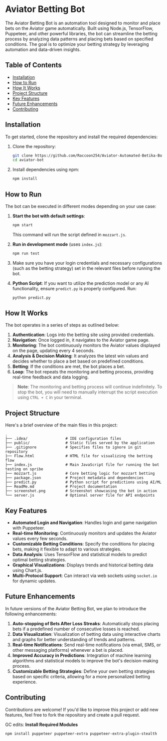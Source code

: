 # Aviator Betting Bot

The Aviator Betting Bot is an automation tool designed to monitor and place bets on the Aviator game automatically. Built using Node.js, TensorFlow, Puppeteer, and other powerful libraries, the bot can streamline the betting process by analyzing data patterns and placing bets based on specified conditions. The goal is to optimize your betting strategy by leveraging automation and data-driven insights.

## Table of Contents
- [Installation](#installation)
- [How to Run](#how-to-run)
- [How It Works](#how-it-works)
- [Project Structure](#project-structure)
- [Key Features](#key-features)
- [Future Enhancements](#future-enhancements)
- [Contributing](#contributing)

## Installation
To get started, clone the repository and install the required dependencies:

1. Clone the repository:
    ```bash
    git clone https://github.com/Raccoon254/Aviator-Automated-Betika-Bot.git aviator-bot
    cd aviator-bot
    ```

2. Install dependencies using npm:
    ```bash
    npm install
    ```

## How to Run
The bot can be executed in different modes depending on your use case:

1. **Start the bot with default settings**:
    ```bash
    npm start
    ```
   This command will run the script defined in `mozzart.js`.

2. **Run in development mode** (uses `index.js`):
    ```bash
    npm run test
    ```

3. Make sure you have your login credentials and necessary configurations (such as the betting strategy) set in the relevant files before running the bot.

4. **Python Script**: If you want to utilize the prediction model or any AI functionality, ensure `predict.py` is properly configured. Run:
    ```bash
    python predict.py
    ```

## How It Works
The bot operates in a series of steps as outlined below:

1. **Authentication**: Logs into the betting site using provided credentials.
2. **Navigation**: Once logged in, it navigates to the Aviator game page.
3. **Monitoring**: The bot continuously monitors the Aviator values displayed on the page, updating every 4 seconds.
4. **Analysis & Decision Making**: It analyzes the latest win values and decides whether to place a bet based on predefined conditions.
5. **Betting**: If the conditions are met, the bot places a bet.
6. **Loop**: The bot repeats the monitoring and betting process, providing real-time feedback and data logging.

> **Note**: The monitoring and betting process will continue indefinitely. To stop the bot, you will need to manually interrupt the script execution using `CTRL + C` in your terminal.

## Project Structure
Here's a brief overview of the main files in this project:

```plaintext
.
├── .idea/                 # IDE configuration files
├── public/                # Static files served by the application
├── .gitignore             # Specifies files to ignore in git repository
├── Flow.html              # HTML file for visualizing the betting flow
├── index.js               # Main JavaScript file for running the bot testing on spribe
├── mozzart.js             # Core betting logic for mozzart betting
├── package.json           # Project metadata and dependencies
├── predict.py             # Python script for predictions using AI/ML
├── ReadMe.md              # Project documentation
├── screenshot.png         # Screenshot showcasing the bot in action
└── server.js              # Optional server file for API endpoints
```

## Key Features
- **Automated Login and Navigation**: Handles login and game navigation with Puppeteer.
- **Real-time Monitoring**: Continuously monitors and updates the Aviator values every few seconds.
- **Customizable Betting Conditions**: Specify the conditions for placing bets, making it flexible to adapt to various strategies.
- **Data Analysis**: Uses TensorFlow and statistical models to predict optimal betting strategies.
- **Graphical Visualizations**: Displays trends and historical betting data using Chart.js.
- **Multi-Protocol Support**: Can interact via web sockets using `socket.io` for dynamic updates.

## Future Enhancements
In future versions of the Aviator Betting Bot, we plan to introduce the following enhancements:

1. **Auto-stopping of Bets After Loss Streaks**: Automatically stops placing bets if a predefined number of consecutive losses is reached.
2. **Data Visualization**: Visualization of betting data using interactive charts and graphs for better understanding of trends and patterns.
3. **Real-time Notifications**: Send real-time notifications (via email, SMS, or other messaging platforms) whenever a bet is placed.
4. **Improved Accuracy in Predictions**: Integration of machine learning algorithms and statistical models to improve the bot's decision-making process.
5. **Customizable Betting Strategies**: Define your own betting strategies based on specific criteria, allowing for a more personalized betting experience.

## Contributing
Contributions are welcome! If you'd like to improve this project or add new features, feel free to fork the repository and create a pull request.

GC edits:
**Install Required Modules**
```bash
npm install puppeteer puppeteer-extra puppeteer-extra-plugin-stealth
```

